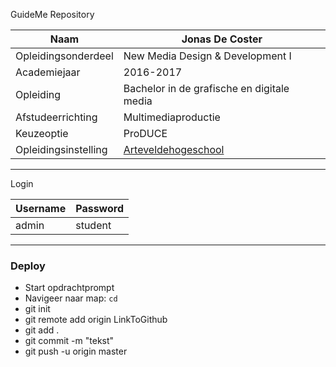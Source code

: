 GuideMe Repository

|Naam|Jonas De Coster|
|---|---|
|Opleidingsonderdeel|New Media Design & Development I|
|Academiejaar|2016-2017|
|Opleiding|Bachelor in de grafische en digitale media|
|Afstudeerrichting|Multimediaproductie|
|Keuzeoptie|ProDUCE|
|Opleidingsinstelling|[Arteveldehogeschool](http://www.arteveldehogeschool.be/)|

---------------

Login

|Username|Password|
|---|---|
|admin|student|

---------------

### Deploy

+ Start opdrachtprompt
+ Navigeer naar map: `cd`
+ git init
+ git remote add origin LinkToGithub
+ git add .
+ git commit -m "tekst"
+ git push -u origin master
